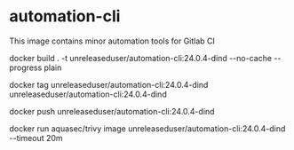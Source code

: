 # automation-cli

This image contains minor automation tools for Gitlab CI

docker build . -t unreleaseduser/automation-cli:24.0.4-dind --no-cache --progress plain

docker tag unreleaseduser/automation-cli:24.0.4-dind unreleaseduser/automation-cli:24.0.4-dind

docker push unreleaseduser/automation-cli:24.0.4-dind

docker run aquasec/trivy image unreleaseduser/automation-cli:24.0.4-dind --timeout 20m